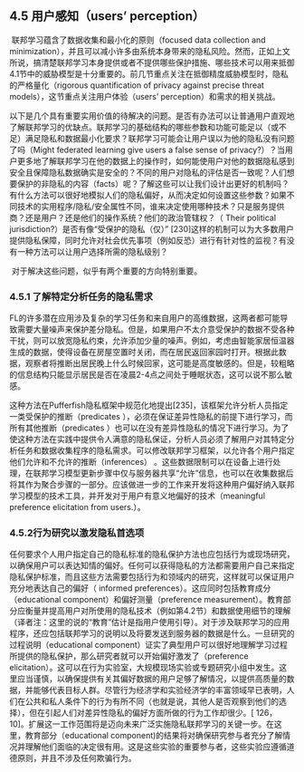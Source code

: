 ## 4.5 用户感知（users’ perception）

​		联邦学习蕴含了数据收集和最小化的原则（focused data collection and minimization），并且可以减小许多由系统本身带来的隐私风险。然而，正如上文所说，搞清楚联邦学习本身提供或者不提供哪些保护措施、哪些技术可以用来抵御4.1节中的威胁模型是十分重要的。前几节重点关注在抵御精度威胁模型时，隐私的严格量化（rigorous quantification of privacy against precise threat models），这节重点关注用户体验（users’ perception）和需求的相关挑战。

​		以下是几个具有重要实用价值的待解决的问题。是否有办法可以让普通用户直观地了解联邦学习的优缺点。联邦学习的基础结构的哪些参数和功能可能足以（或不足）满足隐私和数据最小化要求？联邦学习可能会让用户误以为他的隐私没有问题了吗（Might federated learning give users a false sense of privacy?）？当用户更多地了解联邦学习在他的数据上的操作时，如何能使用户对他的数据隐私感到安全且保障隐私数据确实是安全的？不同的用户对隐私的评估是否一致呢？人们想要保护的非隐私的内容（facts）呢？了解这些可以让我们设计出更好的机制吗？有什么方法可以很好地模拟人们的隐私偏好，从而决定如何设置这些参数？如果不同技术的实用程序/隐私/安全属性不同，谁来决定使用哪种技术？只是服务提供商？还是用户？还是他们的操作系统？他们的政治管辖权？（ Their political jurisdiction?）是否有像“受保护的隐私（仅）” [230]这样的机制可以为大多数用户提供隐私保障，同时允许对社会优先事项（例如反恐）进行有针对性的监视？有没有一种方法可以让用户选择所需的隐私级别？

​		对于解决这些问题，似乎有两个重要的方向特别重要。

### 4.5.1 了解特定分析任务的隐私需求

​		FL的许多潜在应用涉及复杂的学习任务和来自用户的高维数据，这两者都可能导致需要大量噪声来保护差分隐私。但是，如果用户不太介意受保护的数据不受各种干扰，则可以放宽隐私约束，允许添加少量的噪声。例如，考虑由智能家居恒温器生成的数据，使得设备在房屋空置时关闭，而在居民返回家园时打开。根据此数据，观察者将推断出居民晚上什么时候回家，这可能是高度敏感的。但是，较粗略的信息结构只能显示居民是否在凌晨2-4点之间处于睡眠状态，这可以说不那么敏感。



​		这种方法在Pufferfish隐私框架中规范化地提出[235]，该框架允许分析人员指定一类受保护的推断（predicates ），必须在保证差异性隐私的前提下进行学习，而所有其他推断（predicates ）也可以在没有差异性隐私的情况下进行学习。为了使这种方法在实践中提供令人满意的隐私保证，分析人员必须了解用户对其特定分析任务和数据收集程序的隐私需求。可以修改联邦学习框架，以允许各个用户指定他们允许和不允许的推断（inferences） 。这些数据限制可以在设备上进行处理，在联邦学习模型更新步骤中仅与服务器共享“允许”信息，也可以在收集数据后将其作为聚合步骤的一部分。应该做进一步的工作来开发将这种用户偏好纳入联邦学习模型的技术工具，并开发对于用户有意义地偏好的技术（meaningful preference elicitation from users.）。



### 4.5.2行为研究以激发隐私首选项

​		任何要求个人用户指定自己的隐私标准的隐私保护方法也应包括行为或现场研究，以确保用户可以表达知情的偏好。任何可以获得隐私的方法都需要用户自己来指定隐私保护标准，而且这些方法需要包括行为和领域内的研究，这样就可以保证用户充分地表达自己的偏好（ informed preferences）。这应同时包括教育成分（educational component）和偏好测量（preference measurement）。教育部分应衡量并提高用户对所使用的隐私技术（例如第4.2节）和数据使用细节的理解（译者注：这里的说的“教育”估计是指用户使用引导）。对于涉及联邦学习的应用程序，还应包括联邦学习的说明以及将要发送到服务器的数据是什么。一旦研究的过程说明（educational component）证实了典型用户可以很好地理解学习过程所提供的隐私保护，那么研究者就可以开始偏好激发了（preference elicitation）。这可以在行为实验室，大规模现场实验或专题研究小组中发生。这里应当谨慎，以确保提供有关其偏好数据的用户足够了解情况，以提供高质量的数据，并能够代表目标人群。尽管行为经济学和实验经济学的丰富领域早已表明，人们在公共和私人条件下的行为有所不同（也就是说，其他人是否观察到他们的选择），但在引起人们对差异性隐私的偏好方面所做的行为工作却很少。[ 126，10]。扩展这一工作范围将是迈向未来广泛实施隐私联邦学习的关键一步。在这里，教育部分（educational component)的结果将对确保研究参与者充分了解情况并理解他们面临的决定很有用。这是这些实验的重要参与者，这些实验应遵循道德原则，并且不涉及任何欺骗行为。



​		



​		